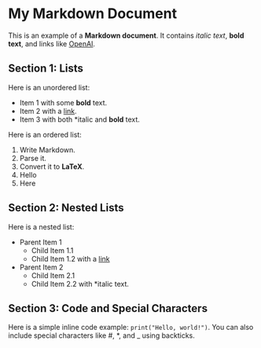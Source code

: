 # My Markdown Document

This is an example of a **Markdown document**. It contains *italic text*, **bold text**, and links like [OpenAI](https://www.openai.com).

## Section 1: Lists

Here is an unordered list:
- Item 1 with some **bold** text.
- Item 2 with a [link](https://example.com).
- Item 3 with both *italic and **bold** text.

Here is an ordered list:
1. Write Markdown.
2. Parse it.
3. Convert it to **LaTeX**.
4. Hello
5. Here

## Section 2: Nested Lists

Here is a nested list:
- Parent Item 1
  - Child Item 1.1
  - Child Item 1.2 with a [link](https://nested.com)
- Parent Item 2
  - Child Item 2.1
  - Child Item 2.2 with *italic text.

## Section 3: Code and Special Characters

Here is a simple inline code example: `print("Hello, world!")`. You can also include special characters like #, *, and _ using backticks.
